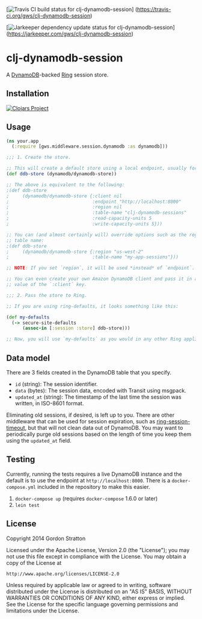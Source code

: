 [![Travis CI build status for clj-dynamodb-session](https://travis-ci.org/gws/clj-dynamodb-session.svg?branch=master)]
(https://travis-ci.org/gws/clj-dynamodb-session)

[![Jarkeeper dependency update status for clj-dynamodb-session](https://jarkeeper.com/gws/clj-dynamodb-session/status.svg)]
(https://jarkeeper.com/gws/clj-dynamodb-session)

# clj-dynamodb-session

A [DynamoDB](http://aws.amazon.com/dynamodb/)-backed
[Ring](https://github.com/ring-clojure) session store.

## Installation

[![Clojars Project](https://clojars.org/gws/clj-dynamodb-session/latest-version.svg)](https://clojars.org/gws/clj-dynamodb-session)

## Usage

```clojure
(ns your.app
  (:require [gws.middleware.session.dynamodb :as dynamodb]))

;;; 1. Create the store.

;; This will create a default store using a local endpoint, usually for testing.
(def ddb-store (dynamodb/dynamodb-store))

;; The above is equivalent to the following:
;(def ddb-store
;     (dynamodb/dynamodb-store {:client nil
;                               :endpoint "http://localhost:8000"
;                               :region nil
;                               :table-name "clj-dynamodb-sessions"
;                               :read-capacity-units 5
;                               :write-capacity-units 5}))

;; You can (and almost certainly will) override options such as the region and
;; table name:
;(def ddb-store
;     (dynamodb/dynamodb-store {:region "us-west-2"
;                               :table-name "my-app-sessions"}))

;; NOTE: If you set `region`, it will be used *instead* of `endpoint`.

;; You can even create your own Amazon DynamoDB client and pass it in as the
;; value of the `:client` key.

;;; 2. Pass the store to Ring.

;; If you are using ring-defaults, it looks something like this:

(def my-defaults
  (-> secure-site-defaults
      (assoc-in [:session :store] ddb-store)))

;; Now, you will use `my-defaults` as you would in any other Ring application.
```

## Data model

There are 3 fields created in the DynamoDB table that you specify.

- `id` (string): The session identifier.
- `data` (bytes): The session data, encoded with Transit using msgpack.
- `updated_at` (string): The timestamp of the last time the session was written,
  in ISO-8601 format.

Eliminating old sessions, if desired, is left up to you. There are other
middleware that can be used for session expiration, such as
[ring-session-timeout](https://github.com/ring-clojure/ring-session-timeout),
but that will not clean data out of DynamoDB. You may want to periodically purge
old sessions based on the length of time you keep them using the `updated_at`
field.

## Testing

Currently, running the tests requires a live DynamoDB instance and the default
is to use the endpoint at `http://localhost:8000`. There is a
`docker-compose.yml` included in the repository to make this easier.

1. `docker-compose up` (requires `docker-compose` 1.6.0 or later)
2. `lein test`

## License

Copyright 2014 Gordon Stratton

Licensed under the Apache License, Version 2.0 (the "License");
you may not use this file except in compliance with the License.
You may obtain a copy of the License at

    http://www.apache.org/licenses/LICENSE-2.0

Unless required by applicable law or agreed to in writing, software
distributed under the License is distributed on an "AS IS" BASIS,
WITHOUT WARRANTIES OR CONDITIONS OF ANY KIND, either express or implied.
See the License for the specific language governing permissions and
limitations under the License.
